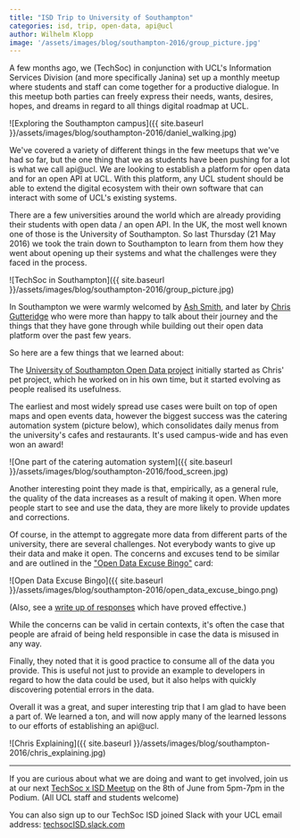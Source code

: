 ```yaml
---
title: "ISD Trip to University of Southampton"
categories: isd, trip, open-data, api@ucl
author: Wilhelm Klopp
image: '/assets/images/blog/southampton-2016/group_picture.jpg'
---
```



A few months ago, we (TechSoc) in conjunction with UCL's Information Services Division (and more specifically Janina) set up a monthly meetup where students and staff can come together for a productive dialogue. In this meetup both parties can freely express their needs, wants, desires, hopes, and dreams in regard to all things digital roadmap at UCL.

![Exploring the Southampton campus]({{ site.baseurl }}/assets/images/blog/southampton-2016/daniel_walking.jpg)

We've covered a variety of different things in the few meetups that we've had so far, but the one thing that we as students have been pushing for a lot is what we call api@ucl. We are looking to establish a platform for open data and for an open API at UCL. With this platform, any UCL student should be able to extend the digital ecosystem with their own software that can interact with some of UCL's existing systems.

There are a few universities around the world which are already providing their students with open data / an open API. In the UK, the most well known one of those is the University of Southampton.
So last Thursday (21 May 2016) we took the train down to Southampton to learn from them how they went about opening up their systems and what the challenges were they faced in the process.

![TechSoc in Southampton]({{ site.baseurl }}/assets/images/blog/southampton-2016/group_picture.jpg)

In Southampton we were warmly welcomed by [Ash Smith](http://www.ecs.soton.ac.uk/people/ads04r), and later by [Chris Gutteridge](http://www.ecs.soton.ac.uk/people/cjg) who were more than happy to talk about their journey and the things that they have gone through while building out their open data platform over the past few years.

So here are a few things that we learned about:

The [University of Southampton Open Data project](http://data.southampton.ac.uk/) initially started as Chris' pet project, which he worked on in his own time, but it started evolving as people realised its usefulness.

The earliest and most widely spread use cases were built on top of open maps and open events data, however the biggest success was the catering automation system (picture below), which consolidates daily menus from the university's cafes and restaurants. It's used campus-wide and has even won an award!

![One part of the catering automation system]({{ site.baseurl }}/assets/images/blog/southampton-2016/food_screen.jpg)

Another interesting point they made is that, empirically, as a general rule, the quality of the data increases as a result of making it open. When more people start to see and use the data, they are more likely to provide updates and corrections.

Of course, in the attempt to aggregate more data from different parts of the university, there are several challenges. Not everybody wants to give up their data and make it open. The concerns and excuses tend to be similar and are outlined in the ["Open Data Excuse Bingo"](http://data.dev8d.org/devbingo/bingo.php?n=1&w=4&h=4&title=%22Open+Data+Excuse%22+Bingo&tag=%23openDataExcuses&statements=Terrorists+will+use+it%0D%0AData+Protection%0D%0ALawyers+want+a+custom+License%0D%0APoor+Quality%0D%0AThieves+will+use+it%0D%0AWe%27ll+get+spam%0D%0AIt%27s+not+very+interesting%0D%0AIt%27s+too+complicated%0D%0AThere%27s+no+API%0D%0AWhat+if+we+want+to+sell+it+later%0D%0AI+don%27t+mind,+but+someone+else+might%0D%0AIt%27s+too+big%0D%0AThere%27s+already+a+project+to...%0D%0APeople+may+misinterpret+the+data%0D%0AWe+might+want+to+use+it+in+a+paper%0D%0AWe+will+get+too+many+enquiries&rules=%3Cp%3EFor+open+data+teams;+print+out+a+copy+and+put+it+on+your+office+wall.+Cross+out+each+excuse+people+give+you.+There+are+no+prizes,+but+you+can+tweet+%22bingo!+%23openDataExcuses%22+if+you+think+it+might+make+you+feel+better*.%3C/p%3E%0D%0A%0D%0A%3Cp+style%3D%27font-size:80%25%27%3E*+it+won%27t%3C/p%3E) card:

![Open Data Excuse Bingo]({{ site.baseurl }}/assets/images/blog/southampton-2016/open_data_excuse_bingo.png)

(Also, see a [write up of responses](https://docs.google.com/document/d/1nDtHpnIDTY_G32EMJniXaOGBufjHCCk4VC9WGOf7jK4) which have proved effective.)

While the concerns can be valid in certain contexts, it's often the case that people are afraid of being held responsible in case the data is misused in any way.

Finally, they noted that it is good practice to consume all of the data you provide. This is useful not just to provide an example to developers in regard to how the data could be used, but it also helps with quickly discovering potential errors in the data.


Overall it was a great, and super interesting trip that I am glad to have been a part of. We learned a ton, and will now apply many of the learned lessons to our efforts of establishing an api@ucl.

![Chris Explaining]({{ site.baseurl }}/assets/images/blog/southampton-2016/chris_explaining.jpg)

---

If you are curious about what we are doing and want to get involved, join us at our next [TechSoc x ISD Meetup](/series/techsoc-x-isd) on the 8th of June from 5pm-7pm in the Podium. (All UCL staff and students welcome)

You can also sign up to our TechSoc ISD joined Slack with your UCL email address: [techsocISD.slack.com](//techsocISD.slack.com)
